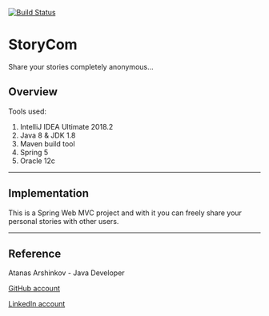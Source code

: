 [![Build Status](https://semaphoreci.com/api/v1/aarshinkov/storycom/branches/master/badge.svg)](https://semaphoreci.com/aarshinkov/storycom)

# StoryCom

Share your stories completely anonymous...

## Overview

Tools used:

1. IntelliJ IDEA Ultimate 2018.2
2. Java 8 & JDK 1.8
3. Maven build tool
4. Spring 5
5. Oracle 12c

____

## Implementation

This is a Spring Web MVC project and with it you can freely share your personal stories with other users.

____

## Reference

Atanas Arshinkov - Java Developer

[GitHub account](https://www.github.com/aarshinkov)

[LinkedIn account](https://www.linkedin.com/in/atanas-arshinkov)

